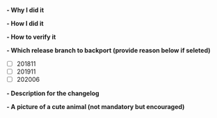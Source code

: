 <!--
Please make sure you've read and understood our contributing guidelines;
https://github.com/Azure/SONiC/blob/gh-pages/CONTRIBUTING.md

** Make sure all your commits include a signature generated with `git commit -s` **

If this is a bug fix, make sure your description includes "fixes #xxxx", or
"closes #xxxx"

Please provide the following information:
-->

**- Why I did it**

**- How I did it**

**- How to verify it**

**- Which release branch to backport (provide reason below if seleted)**

<!--
- Note we only backport fixes to a release branch, not a feature!
- Please also provide a reason for the backporting below.
- e.g.
- [x] 202006
-->

- [ ] 201811
- [ ] 201911
- [ ] 202006

**- Description for the changelog**
<!--
Write a short (one line) summary that describes the changes in this
pull request for inclusion in the changelog:
-->


**- A picture of a cute animal (not mandatory but encouraged)**
